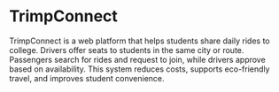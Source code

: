 # TrimpConnect
TrimpConnect is a web platform that helps students share daily rides to college. Drivers offer seats to students in the same city or route. Passengers search for rides and request to join, while drivers approve based on availability. This system reduces costs, supports eco-friendly travel, and improves student convenience.
